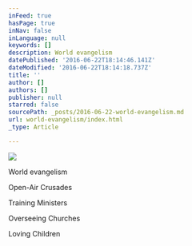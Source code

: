 ```yaml
---
inFeed: true
hasPage: true
inNav: false
inLanguage: null
keywords: []
description: World evangelism
datePublished: '2016-06-22T18:14:46.141Z'
dateModified: '2016-06-22T18:14:18.737Z'
title: ''
author: []
authors: []
publisher: null
starred: false
sourcePath: _posts/2016-06-22-world-evangelism.md
url: world-evangelism/index.html
_type: Article

---
```

![](https://the-grid-user-content.s3-us-west-2.amazonaws.com/ce43f3f6-27c6-42c0-8202-b137a7dd91c5.jpg)

World evangelism

Open-Air Crusades

Training Ministers

Overseeing Churches

Loving Children